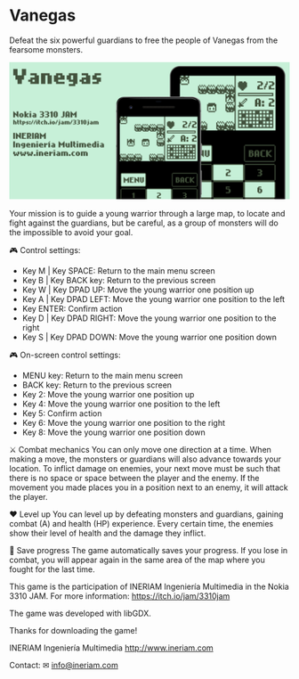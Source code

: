# Vanegas

Defeat the six powerful guardians to free the people of Vanegas from the fearsome monsters.

![Vanegas](BANNER_GOOGLE_PLAY.png)

Your mission is to guide a young warrior through a large map, to locate and fight against the guardians, but be careful, as a group of monsters will do the impossible to avoid your goal.

🎮 Control settings:
* Key M | Key SPACE: Return to the main menu screen
* Key B | Key BACK key: Return to the previous screen
* Key W | Key DPAD UP: Move the young warrior one position up
* Key A | Key DPAD LEFT: Move the young warrior one position to the left
* Key ENTER: Confirm action
* Key D | Key DPAD RIGHT: Move the young warrior one position to the right
* Key S | Key DPAD DOWN: Move the young warrior one position down

🎮 On-screen control settings:
* MENU key: Return to the main menu screen
* BACK key: Return to the previous screen
* Key 2: Move the young warrior one position up
* Key 4: Move the young warrior one position to the left
* Key 5: Confirm action
* Key 6: Move the young warrior one position to the right
* Key 8: Move the young warrior one position down

⚔ Combat mechanics
You can only move one direction at a time. When making a move, the monsters or guardians will also advance towards your location. To inflict damage on enemies, your next move must be such that there is no space or space between the player and the enemy. If the movement you made places you in a position next to an enemy, it will attack the player.

❤ Level up
You can level up by defeating monsters and guardians, gaining combat (A) and health (HP) experience.
Every certain time, the enemies show their level of health and the damage they inflict.

💾 Save progress
The game automatically saves your progress. If you lose in combat, you will appear again in the same area of the map where you fought for the last time.

This game is the participation of INERIAM Ingeniería Multimedia in the Nokia 3310 JAM.
For more information: https://itch.io/jam/3310jam

The game was developed with libGDX.

Thanks for downloading the game!

INERIAM Ingeniería Multimedia
http://www.ineriam.com

Contact:
✉ info@ineriam.com
